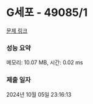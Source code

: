 # G세포 - 49085/1 

[문제 링크](https://level.goorm.io/exam/49085/t%EC%84%B8%ED%8F%AC/quiz/1) 

### 성능 요약

메모리: 10.07 MB, 시간: 0.02 ms

### 제출 일자

2024년 10월 05일 23:16:13

